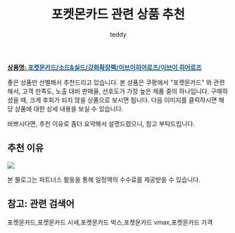 ﻿---
layout: post
title:  "포켓몬카드 관련 상품 추천"
author: teddy
categories: [ 가구/인테리어 ]
tags: [포켓몬카드,포켓몬카드 시세,포켓몬카드 박스,포켓몬카드 vmax,포켓몬카드 가격]
image: https://static.coupangcdn.com/image/vendor_inventory/631b/af893594c4ef105633178ac874f0b27ac2465c53432c511d1f45a108a1cb.jpg 
description: "쿠팡에서 포켓몬카드 관련 상품으로 가장 고객 선호도가 높은 제품 중 하나입니다."
---

<a href="https://link.coupang.com/re/AFFSDP?lptag=AF3256674&pageKey=6017618052&itemId=10933757746&vendorItemId=78726214810&traceid=V0-153-e6cd8efd7fbadf6a&requestid=20221226231623182633813"><b>상품명: <font color='#01579B'>포켓몬카드/소드&실드/강화확장팩/이브이히어로즈/이브이 히어로즈</font></b></a>

좋은 상품만 선별해서 추천드리고 있습니다.
본 상품은 쿠팡에서 "포켓몬카드" 와 관련해서, 고객 만족도, 노출 대비 판매율, 선호도가 가장 높은 제품 중의 하나입니다.
구매하셨을 때, 크게 후회가 되지 않을 상품으로 보시면 됩니다. 
다음 이미지를 클릭하시면 해당 상품에 대한 상세 내용을 보실 수 있습니다.

바쁘시다면, 추천 이유로 좀더 요약해서 설명드렸으니, 참고 부탁드립니다.

## 추천 이유 

<a href="https://link.coupang.com/re/AFFSDP?lptag=AF3256674&pageKey=6017618052&itemId=10933757746&vendorItemId=78726214810&traceid=V0-153-e6cd8efd7fbadf6a&requestid=20221226231623182633813"><img src="https://thumbnail7.coupangcdn.com/thumbnails/remote/q89/image/vendor_inventory/425d/4fec74c76d0e535ba1a2f47284a9f4badb9e7bd144156fd59c43cbb5a1af.png"></a> 

본 블로그는 파트너스 활동을 통해 일정액의 수수료를 제공받을 수 있습니다.

## 참고: 관련 검색어    
포켓몬카드,포켓몬카드 시세,포켓몬카드 박스,포켓몬카드 vmax,포켓몬카드 가격